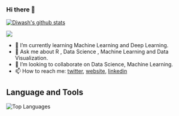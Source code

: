 ### Hi there 👋

[![Diwash's github stats](https://github-readme-stats.vercel.app/api?username=diwashrestha)](https://github.com/anuraghazra/github-readme-stats)

![](https://komarev.com/ghpvc/?username=diwashrestha&color=green)

- 🌱 I’m currently learning Machine Learning and Deep Learning.
- 💬 Ask me about R , Data Science , Machine Learning and Data Visualization.
- 👯 I’m looking to collaborate on Data Science, Machine Learning.
- 📫 How to reach me: [twitter](https://twitter.com/diwastha), [website](https://diwashrestha.com.np/), [linkedin](https://www.linkedin.com/in/shresthadiwash/)


## **Language and Tools**

![Top Languages](https://github-readme-stats.vercel.app/api/top-langs/?username=diwashrestha&theme=graywhite)
